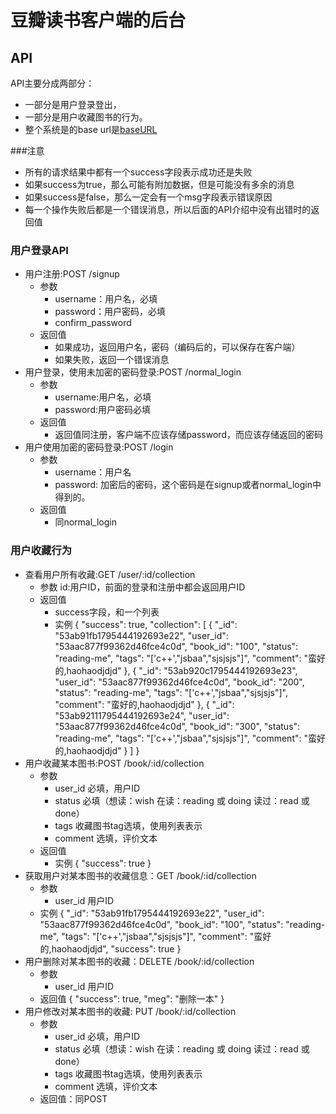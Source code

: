 豆瓣读书客户端的后台
=======================================


API
---------------------------------------
API主要分成两部分：
- 一部分是用户登录登出，
- 一部分是用户收藏图书的行为。
- 整个系统是的base url是[baseURL](htttp://....)

###注意
- 所有的请求结果中都有一个success字段表示成功还是失败
- 如果success为true，那么可能有附加数据，但是可能没有多余的消息
- 如果success是false，那么一定会有一个msg字段表示错误原因
- 每一个操作失败后都是一个错误消息，所以后面的API介绍中没有出错时的返回值

### 用户登录API

- 用户注册:POST /signup  
    - 参数
        - username：用户名，必填
        - password：用户密码，必填
        - confirm_password
    - 返回值
        - 如果成功，返回用户名，密码（编码后的，可以保存在客户端）
        - 如果失败，返回一个错误消息
- 用户登录，使用未加密的密码登录:POST /normal_login
    - 参数
        - username:用户名，必填
        - password:用户密码必填
    - 返回值
        - 返回值同注册，客户端不应该存储password，而应该存储返回的密码
- 用户使用加密的密码登录:POST /login
    - 参数
        - username：用户名
        - password: 加密后的密码，这个密码是在signup或者normal_login中得到的。
    - 返回值
        - 同normal_login

### 用户收藏行为

- 查看用户所有收藏:GET /user/:id/collection
    - 参数
        id:用户ID，前面的登录和注册中都会返回用户ID
    - 返回值
        - success字段，和一个列表
        - 实例
        {
            "success": true,
            "collection": [
                {
                    "_id": "53ab91fb1795444192693e22",
                    "user_id": "53aac877f99362d46fce4c0d",
                    "book_id": "100",
                    "status": "reading-me",
                    "tags": "['c++',\"jsbaa\",\"sjsjsjs\"]",
                    "comment": "蛮好的,haohaodjdjd"
                },
                {
                    "_id": "53ab920c1795444192693e23",
                    "user_id": "53aac877f99362d46fce4c0d",
                    "book_id": "200",
                    "status": "reading-me",
                    "tags": "['c++',\"jsbaa\",\"sjsjsjs\"]",
                    "comment": "蛮好的,haohaodjdjd"
                },
                {
                    "_id": "53ab92111795444192693e24",
                    "user_id": "53aac877f99362d46fce4c0d",
                    "book_id": "300",
                    "status": "reading-me",
                    "tags": "['c++',\"jsbaa\",\"sjsjsjs\"]",
                    "comment": "蛮好的,haohaodjdjd"
                }
            ]
        }
- 用户收藏某本图书:POST  /book/:id/collection
    - 参数
        -  user_id 必填，用户ID
        -  status 必填（想读：wish 在读：reading 或 doing 读过：read 或 done）
        -  tags 收藏图书tag选填，使用列表表示
        -  comment 选填，评价文本
    - 返回值
        - 实例
        {
            "success": true
        }
-  获取用户对某本图书的收藏信息：GET  /book/:id/collection
    - 参数
        -  user_id 用户ID
    - 实例
    {
        "_id": "53ab91fb1795444192693e22",
        "user_id": "53aac877f99362d46fce4c0d",
        "book_id": "100",
        "status": "reading-me",
        "tags": "['c++',\"jsbaa\",\"sjsjsjs\"]",
        "comment": "蛮好的,haohaodjdjd",
        "success": true
    }
-  用户删除对某本图书的收藏：DELETE  /book/:id/collection
    - 参数
        -  user_id 用户ID
    - 返回值
        {
         "success": true,
         "meg": "删除一本"
         }
-  用户修改对某本图书的收藏: PUT  /book/:id/collection
    - 参数
        -  user_id 必填，用户ID
        -  status 必填（想读：wish 在读：reading 或 doing 读过：read 或 done）
        -  tags 收藏图书tag选填，使用列表表示
        -  comment 选填，评价文本
    - 返回值：同POST


